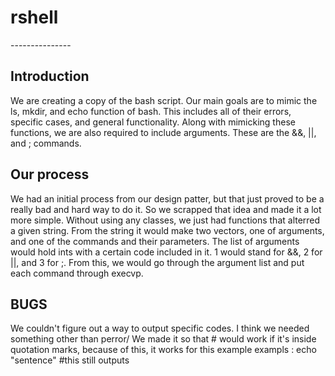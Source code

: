 <h1>rshell</h2>
---------------

Introduction
------------

We are creating a copy of the bash script. Our main goals are to mimic the
ls, mkdir, and echo function of bash. This includes all of their errors,
specific cases, and general functionality. Along with mimicking these functions,
we are also required to include arguments. These are the &&, ||, and ; commands.



Our process
-----------

We had an initial process from our design patter, but that just proved to be a
really bad and hard way to do it. So we scrapped that idea and made it a lot more
simple. Without using any classes, we just had functions that alterred a given
string. From the string it would make two vectors, one of arguments, and one of
the commands and their parameters. The list of arguments would hold ints with
a certain code included in it. 1 would stand for &&, 2 for ||, and 3 for ;.
From this, we would go through the argument list and put each command through
execvp.


BUGS
----

We couldn't figure out a way to output specific codes. I think we needed something
other than perror/
We made it so that # would work if it's inside quotation marks, because of this,
it works for this example
exampls : echo "sentence" #this still outputs
